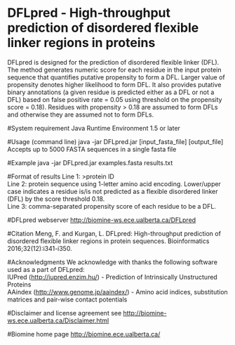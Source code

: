 # DFLpred - High-throughput prediction of disordered flexible linker regions in proteins  
DFLpred is designed for the prediction of disordered flexible linker (DFL). The method generates numeric score for each residue in the input protein sequence that quantifies putative propensity to form a DFL. Larger value of propensity denotes higher likelihood to form DFL. It also provides putative binary annotations (a given residue is predicted either as a DFL or not a DFL) based on false positive rate = 0.05 using threshold on the propensity score = 0.18). Residues with propensity > 0.18 are assumed to form DFLs and otherwise they are assumed not to form DFLs.  

#System requirement
Java Runtime Environment 1.5 or later

#Usage (command line)
java -jar DFLpred.jar [input_fasta_file] [output_file]  
Accepts up to 5000 FASTA sequences in a single fasta file

#Example
java -jar DFLpred.jar examples.fasta results.txt

#Format of results
Line 1: >protein ID  
Line 2: protein sequence using 1-letter amino acid encoding. Lower/upper case indicates a residue is/is not predicted as a flexible disordered linker (DFL) by the score threshold 0.18.  
Line 3: comma-separated propensity score of each residue to be a DFL.

#DFLpred webserver
http://biomine-ws.ece.ualberta.ca/DFLpred

#Citation
Meng, F. and Kurgan, L. DFLpred: High-throughput prediction of disordered flexible linker regions in protein sequences. Bioinformatics 2016;32(12):i341-i350.

#Acknowledgments
We acknowledge with thanks the following software used as a part of DFLpred:  
	IUPred (http://iupred.enzim.hu/) - Prediction of Intrinsically Unstructured Proteins  
	AAindex (http://www.genome.jp/aaindex/) - Amino acid indices, substitution matrices and pair-wise contact potentials  

#Disclaimer and license agreement
see http://biomine-ws.ece.ualberta.ca/Disclaimer.html

#Biomine home page
	http://biomine.ece.ualberta.ca/
